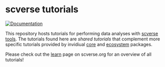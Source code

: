 # scverse tutorials

[![Documentation][badge-docs]][link-docs]

This repository hosts tutorials for performing data analyses with [scverse tools](https://scverse.org).
The tutorials found here are _shared tutorials_ that complement more specific tutorials provided by invidiual
[core](https://scverse.org/packages/) and [ecosystem](https://scverse.org/packages/#ecosystem) packages.

Please check out the [learn](https://scverse.org/learn) page on scverse.org for an overview of all tutorials!

[link-docs]: https://scverse-tutorials.readthedocs.io/en/latest/
[badge-docs]: https://img.shields.io/readthedocs/scverse-tutorials
